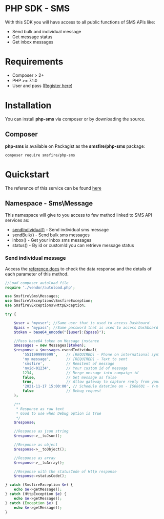 # PHP SDK - SMS
With this SDK you will have access to all public functions of SMS APIs like:
- Send bulk and individual message
- Get message status
- Get inbox messages


# Requirements
- Composer > 2+
- PHP >= 7.1.0
- User and pass (<a href="https://smsfire.com.br" target="_blank">Register here</a>)

# Installation
You can install **php-sms** via composer or by downloading the source.

## Composer
**php-sms** is available on Packagist as the **smsfire/php-sms** package:
```
composer require smsfire/php-sms
```

# Quickstart
The reference of this service can be found <a href="https://docs.smsfire.com.br/apis-sms" target="_blank">here</a>

## Namespace - Sms\\Message
This namespace will give to you access to few method linked to SMS API services as:
- <a href="#send-individual-message">sendIndividual()</a> - Send individual sms message
- sendBulk() - Send bulk sms messages
- inbox() - Get your inbox sms messages
- status() - By id or customId you can retrieve message status

### Send individual message
Access the <a href="https://docs.smsfire.com.br/apis-sms/enviar-mensagem#http-simplificado">reference docs</a> to check the data response and the details of each parameter of this method.

```php
//Load composer autoload file
require './vendor/autoload.php';

use Smsfire\Sms\Messages;
use Smsfire\Exceptions\SmsfireException;
use Smsfire\Exceptions\HttpException;

try {

    $user = 'myuser'; //Same user that is used to access Dashboard
    $pass = 'mypass'; //Same password that is used to access Dashboard
    $token = base64_encode("{$user}:{$pass}");   

    //Pass base64 token on Message instance
    $messages = new Messages($token);
    $response = $messages->sendIndividual(
        '5511999999999',    // [REQUIRED] - Phone on international syntax
        'my message',       // [REQUIRED] - Text to sent
        'smsfire',          // Remitent of message
        'myid-01234',       // Your custom id of message
        1234,               // Merge message into campaign id
        false,              // Set message as false
        true,               // Allow gateway to capture reply from your messages
        '2021-11-17 15:00:00', // Schedule datetime on - ISO8601 - Y-m-d H:i:s
        false               // Debug request
    );

    /**
     * Response as raw text
     * Good to use when Debug option is true
     */
    $response;

    //Response as json string
    $response->__toJson();

    //Response as object
    $response->__toObject();

    //Response as array
    $response->__toArray();

    //Response with the statusCode of Http response
    $response->statusCode();

} catch (SmsfireException $e) {  
    echo $e->getMessage();
} catch (HttpException $e) {
    echo $e->getMessage();
} catch (Exception $e) {
    echo $e->getMessage();
}
